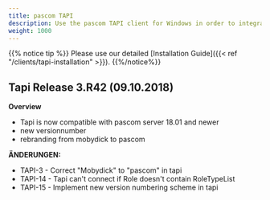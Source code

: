 ```yaml
---
title: pascom TAPI
description: Use the pascom TAPI client for Windows in order to integrate TAPI enabled software such as MS Office, ERP and CRM systems etc.
weight: 1000
---
```


{{% notice tip %}}
Please use our detailed [Installation Guide]({{< ref "/clients/tapi-installation" >}}).
{{%/notice%}}

## Tapi Release 3.R42 (09.10.2018)

**Overview**

- Tapi is now compatible with pascom server 18.01 and newer
- new versionnumber
- rebranding from mobydick to pascom

**ÄNDERUNGEN:**

- TAPI-3 - Correct "Mobydick" to "pascom" in tapi
- TAPI-14 - Tapi can't connect if Role doesn't contain RoleTypeList
- TAPI-15 - Implement new version numbering scheme in tapi